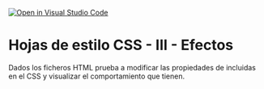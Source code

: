 [![Open in Visual Studio Code](https://classroom.github.com/assets/open-in-vscode-c66648af7eb3fe8bc4f294546bfd86ef473780cde1dea487d3c4ff354943c9ae.svg)](https://classroom.github.com/online_ide?assignment_repo_id=9881614&assignment_repo_type=AssignmentRepo)
# Hojas de estilo CSS - III - Efectos

Dados los ficheros HTML prueba a modificar las propiedades de incluidas en el CSS y visualizar el comportamiento que tienen.
